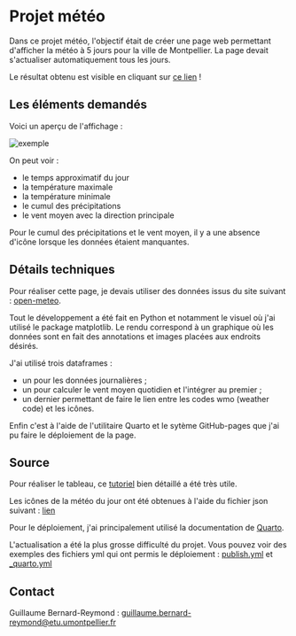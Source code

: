 # Projet météo

Dans ce projet météo, l'objectif était de créer une page web permettant d'afficher la météo à 5 jours pour la ville de Montpellier. La page devait s'actualiser automatiquement tous les jours. 

Le résultat obtenu est visible en cliquant sur [ce lien](https://guillaume-br.github.io/) ! 

## Les éléments demandés

Voici un aperçu de l'affichage : 

![exemple](https://guillaume-br.github.io/index_files/figure-html/cell-2-output-1.png)

On peut voir : 
* le temps approximatif du jour
* la température maximale
* la température minimale
* le cumul des précipitations 
* le vent moyen avec la direction principale

Pour le cumul des précipitations et le vent moyen, il y a une absence d'icône lorsque les données étaient manquantes.

## Détails techniques

Pour réaliser cette page, je devais utiliser des données issus du site suivant : [open-meteo](https://open-meteo.com/en/docs).

Tout le développement a été fait en Python et notamment le visuel où j'ai utilisé le package matplotlib. Le rendu correspond à un graphique où les données sont en fait des annotations et images placées aux endroits désirés.

J'ai utilisé trois dataframes :
* un pour les données journalières ;
* un pour calculer le vent moyen quotidien et l'intégrer au premier ;
* un dernier permettant de faire le lien entre les codes wmo (weather code) et les icônes.

Enfin c'est à l'aide de l'utilitaire Quarto et le sytème GitHub-pages que j'ai pu faire le déploiement de la page.

## Source

Pour réaliser le tableau, ce [tutoriel](https://www.sonofacorner.com/beautiful-tables/) bien détaillé a été très utile.

Les icônes de la météo du jour ont été obtenues à l'aide du fichier json suivant : [lien](https://gist.github.com/stellasphere/9490c195ed2b53c707087c8c2db4ec0c)

Pour le déploiement, j'ai principalement utilisé la documentation de [Quarto](https://quarto.org/docs/publishing/github-pages.html). 

L'actualisation a été la plus grosse difficulté du projet. Vous pouvez voir des exemples des fichiers yml qui ont permis le déploiement : [publish.yml](https://github.com/Guillaume-BR/Guillaume-BR.github.io/blob/main/.github/workflows/publish.yml) et [_quarto.yml](https://github.com/Guillaume-BR/Guillaume-BR.github.io/blob/main/_quarto.yml)

## Contact

Guillaume Bernard-Reymond : guillaume.bernard-reymond@etu.umontpellier.fr